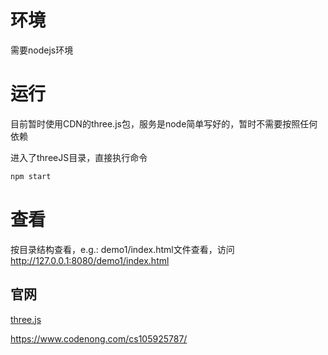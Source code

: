 # 环境

需要nodejs环境



# 运行

目前暂时使用CDN的three.js包，服务是node简单写好的，暂时不需要按照任何依赖

进入了threeJS目录，直接执行命令


```sh
npm start
```


# 查看

按目录结构查看，e.g.:
demo1/index.html文件查看，访问 http://127.0.0.1:8080/demo1/index.html


## 官网

[three.js](https://threejs.org/docs/index.html)


https://www.codenong.com/cs105925787/